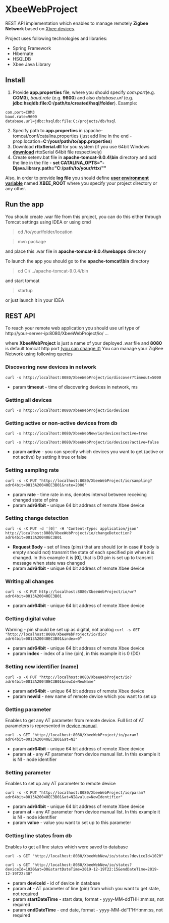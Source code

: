 # XbeeWebProject

REST API implementation which enables to manage remotely **Zigbee Network** based on [Xbee devices](https://www.digi.com/support/productdetail?pid=3430).

Project uses following technologies and libraries:
+ Spring Framework
+ Hibernate
+ HSQLDB
+ Xbee Java Library

## Install
1. Provide **app.properties** file, where you should specify *com.port*(e.g. **COM3**), *baud.rate* (e.g. **9600**) and also *database.url* (e.g. **jdbc:hsqldb:file:C:/path/to/created/hsql/folder**). Example: 
```
com.port=COM3
baud.rate=9600
database.url=jdbc:hsqldb:file:C:/projects/db/hsql
```

2. Specify path to **app.properties** in /apache-tomcat/conf/catalina.properties (just add line in the end -prop.location=**C:/your/path/to/app.properties**)
3. Download **rttxSerial.dll** for you system (if you use 64bit Windows [**download**](http://jlog.org/rxtx-win.html) rttxSerial 64bit file respectively)
4. Create setenv.bat file in **apache-tomcat-9.0.4\bin** directory and add the line in the file - **set CATALINA_OPTS="-Djava.library.path="C:/path/to/your/rttx/""**

Also, in order to provide **log file** you should define [**user environment variable**](https://helpdeskgeek.com/how-to/create-custom-environment-variables-in-windows/) named **XBEE_ROOT** where you specify your project directory or any other.

## Run the app
You should create .war file from this project, you can do this either through Tomcat settings using IDEA or using cmd 
> cd /to/your/folder/location 

> mvn package 

and place this .war file in **apache-tomcat-9.0.4\webapps** directory

To launch the app you should go to the **apache-tomcat\bin** directory
> cd C:/ ../apache-tomcat-9.0.4/bin

and start tomcat
> startup

or just launch it in your IDEA

## REST API
To reach your remote web application you should use url type of http://your-server-ip:8080/XbeeWebProject/io/ ... 

where **XbeeWebProject** is just a name of your deployed .war file and **8080** is default tomcat http port [(you can change it)](https://stackoverflow.com/questions/18415578/how-to-change-tomcat-port-number) 
You can manage your ZigBee Network using following queries

### Discovering new devices in network

``` curl -s http://localhost:8080/XbeeWebProject/io/discover?timeout=5000 ```
+ param **timeout** - time of discovering devices in network, ms

### Getting all devices
``` curl -s http://localhost:8080/XbeeWebProject/io/devices ```

### Getting active or non-active devices from db
``` curl -s http://localhost:8080/XbeeWebNew/io/devices?active=true ```

``` curl -s http://localhost:8080/XbeeWebProject/io/devices?active=false ```

+ param **active** - you can specify which devices you want to get (active or not active) by setting it true or false

### Setting sampling rate
``` curl -s -X PUT "http://localhost:8080/XbeeWebProject/io/sampling?adr64bit=0013A20040EC3B01&rate=2000" ```
+ param **rate** - time rate in ms, denotes interval between receiving changed state of pins
+ param **adr64bit** - unique 64 bit address of remote Xbee device

### Setting change detection
``` curl -s -X PUT -d '[0]' -H 'Content-Type: application/json' http://localhost:8080/XbeeWebProject/io/changeDetection?adr64bit=0013A20040EC3B01 ```
+ **Request Body** - set of lines (pins) that are should (or in case if body is empty should not) transmit the state of each specified pin when it is changed. In this example it is **[0]**, that is D0 pin is set up to transmit message when state was changed
+ param **adr64bit** - unique 64 bit address of remote Xbee device

### Writing all changes
``` curl -s -X PUT http://localhost:8080/XbeeWebProject/io/wr?adr64bit=0013A20040EC3B01 ```
+ param **adr64bit** - unique 64 bit address of remote Xbee device

### Getting digital value
Warning - pin should be set up as digital, not analog
``` curl -s GET "http://localhost:8080/XbeeWebProject/io/dio?adr64bit=0013A20040EC3B01&index=0" ```
+ param **adr64bit** - unique 64 bit address of remote Xbee device
+ param **index** - index of a line (pin), in this example it is 0 (D0)

### Setting new identifier (name)
``` curl -s -X PUT "http://localhost:8080/XbeeWebProject/io?adr64bit=0013A20040EC3B01&newId=NewName" ```
+ param **adr64bit** - unique 64 bit address of remote Xbee device
+ param **newId** - new name of remote device which you want to set up

### Getting parameter
Enables to get any AT parameter from remote device. Full list of AT parameters is represented in [device manual](https://www.digi.com/resources/documentation/digidocs/PDFs/90000976.pdf).

``` curl -s GET "http://localhost:8080/XbeeWebProject/io/param?adr64bit=0013A20040EC3B01&at=NI" ```
+ param **adr64bit** - unique 64 bit address of remote Xbee device
+ param **at** - any AT parameter from device manual list. In this example it is NI - node identifier

### Setting parameter
Enables to set up any AT parameter to remote device

``` curl -s -X PUT "http://localhost:8080/XbeeWebProject/io/param?adr64bit=0013A20040EC3B01&at=NI&value=NewIdentifier" ```
+ param **adr64bit** - unique 64 bit address of remote Xbee device
+ param **at** - any AT parameter from device manual list. In this example it is NI - node identifier
+ param **value** - value you want to set up to this parameter

### Getting line states from db
Enables to get all line states which were saved to database

``` curl -s GET "http://localhost:8080/XbeeWebNew/io/states?deviceId=1020" ```

``` curl -s GET "http://localhost:8080/XbeeWebNew/io/states?deviceId=1020&at=D0&startDateTime=2019-12-19T22:15&endDateTime=2019-12-19T22:30" ```


+ param **deviceId** - id of device in database
+ param **at** - AT parameter of line (pin) from which you want to get state, not required
+ param **startDateTime** - start date, format - yyyy-MM-ddTHH:mm:ss, not required
+ param **endDateTime** - end date, format - yyyy-MM-dd'T'HH:mm:ss, not required
